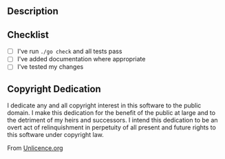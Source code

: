 ## Description
<!-- Describe the changes you're making and why they're valuable -->

## Checklist
- [ ] I've run `./go check` and all tests pass
- [ ] I've added documentation where appropriate
- [ ] I've tested my changes

## Copyright Dedication

I dedicate any and all copyright interest in this software to the
public domain. I make this dedication for the benefit of the public at
large and to the detriment of my heirs and successors. I intend this
dedication to be an overt act of relinquishment in perpetuity of all
present and future rights to this software under copyright law.

From [Unlicence.org](https://unlicense.org/#unlicensing-contributions)
